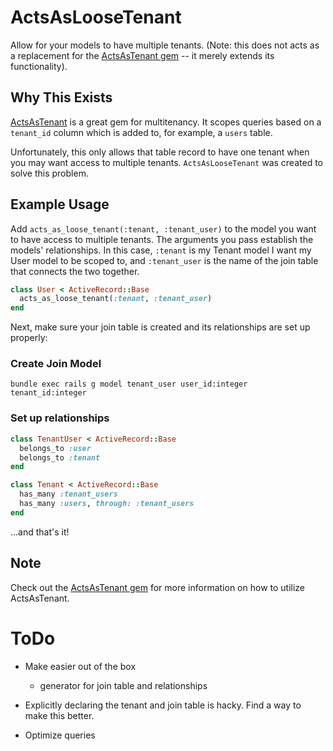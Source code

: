 # ActsAsLooseTenant
Allow for your models to have multiple tenants. (Note: this does not
acts as a replacement for the [ActsAsTenant gem](somelink) -- it merely extends its
functionality).

## Why This Exists
[ActsAsTenant](somelink) is a great gem for multitenancy. It scopes
queries based on a ```tenant_id``` column which is added to, for
example, a ```users``` table.

Unfortunately, this only allows that table record to have one tenant
when you may want access to multiple tenants. ```ActsAsLooseTenant```
was created to solve this problem.

## Example Usage
Add ```acts_as_loose_tenant(:tenant, :tenant_user)``` to the model you want to have access to multiple
tenants. The arguments you pass establish the models' relationships. In
this case, ```:tenant``` is my Tenant model I want my User model to be
scoped to, and ```:tenant_user``` is the name of the join table that
connects the two together.

```ruby
class User < ActiveRecord::Base
  acts_as_loose_tenant(:tenant, :tenant_user)
end
```

Next, make sure your join table is created and its relationships are set up properly:

### Create Join Model
```
bundle exec rails g model tenant_user user_id:integer tenant_id:integer
```

### Set up relationships
```ruby
class TenantUser < ActiveRecord::Base
  belongs_to :user
  belongs_to :tenant
end

class Tenant < ActiveRecord::Base
  has_many :tenant_users
  has_many :users, through: :tenant_users
end
```

...and that's it!

## Note
Check out the [ActsAsTenant gem](somelink) for more information on how to utilize ActsAsTenant.

# ToDo
- Make easier out of the box
  - generator for join table and relationships

- Explicitly declaring the tenant and join table is hacky. Find a way to make this better.

- Optimize queries

